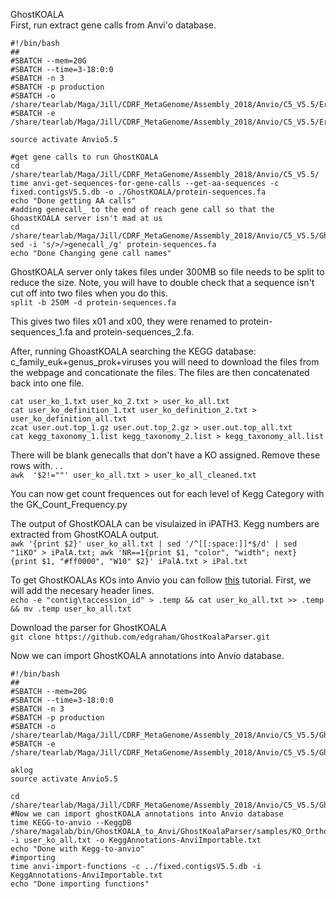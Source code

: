 GhostKOALA  
First, run extract gene calls from Anvi'o database.
```
#!/bin/bash
##
#SBATCH --mem=20G
#SBATCH --time=3-18:0:0
#SBATCH -n 3
#SBATCH -p production
#SBATCH -o /share/tearlab/Maga/Jill/CDRF_MetaGenome/Assembly_2018/Anvio/C5_V5.5/Error_Out_Files/Get_AA.out
#SBATCH -e /share/tearlab/Maga/Jill/CDRF_MetaGenome/Assembly_2018/Anvio/C5_V5.5/Error_Out_Files/Get_AA.err

source activate Anvio5.5

#get gene calls to run GhostKOALA
cd /share/tearlab/Maga/Jill/CDRF_MetaGenome/Assembly_2018/Anvio/C5_V5.5/
time anvi-get-sequences-for-gene-calls --get-aa-sequences -c fixed.contigsV5.5.db -o ./GhostKOALA/protein-sequences.fa
echo "Done getting AA calls"
#adding genecall_ to the end of reach gene call so that the GhoastKOALA server isn't mad at us
cd /share/tearlab/Maga/Jill/CDRF_MetaGenome/Assembly_2018/Anvio/C5_V5.5/GhostKOALA/
sed -i 's/>/>genecall_/g' protein-sequences.fa
echo "Done Changing gene call names"
```

GhostKOALA server only takes files under 300MB so file needs to be split to reduce the size. Note, you will have to double check that a sequence isn't cut off into two files when you do this.  
`split -b 250M -d protein-sequences.fa`  

This gives two files x01 and x00, they were renamed to protein-sequences_1.fa and protein-sequences_2.fa.  

After, running GhoastKOALA searching the KEGG database: c_family_euk+genus_prok+viruses you will need to download the files from the webpage and concationate the files. The files are then concatenated back into one file.  

```
cat user_ko_1.txt user_ko_2.txt > user_ko_all.txt
cat user_ko_definition_1.txt user_ko_definition_2.txt > user_ko_definition_all.txt
zcat user.out.top_1.gz user.out.top_2.gz > user.out.top_all.txt
cat kegg_taxonomy_1.list kegg_taxonomy_2.list > kegg_taxonomy_all.list
```
There will be blank genecalls that don't have a KO assigned. Remove these rows with. . .  
`awk  '$2!=""' user_ko_all.txt > user_ko_all_cleaned.txt`  

You can now get count frequences out for each level of Kegg Category with the GK_Count_Frequency.py

The output of GhostKOALA can be visulaized in iPATH3. Kegg numbers are extracted from GhostKOALA output.  
`awk '{print $2}' user_ko_all.txt | sed '/^[[:space:]]*$/d' | sed "1iKO" > iPalA.txt; awk 'NR==1{print $1, "color", "width"; next} {print $1, "#ff0000", "W10" $2}' iPalA.txt > iPal.txt`

To get GhostKOALAs KOs into Anvio you can follow [this](http://merenlab.org/2018/01/17/importing-ghostkoala-annotations/) tutorial. First, we will add the necesary header lines.   
`echo -e "contig\taccession_id" > .temp && cat user_ko_all.txt >> .temp && mv .temp user_ko_all.txt`

Download the parser for GhostKOALA  
`git clone https://github.com/edgraham/GhostKoalaParser.git`  

Now we can import GhostKOALA annotations into Anvio database.  

```
#!/bin/bash
##
#SBATCH --mem=20G
#SBATCH --time=3-18:0:0
#SBATCH -n 3
#SBATCH -p production
#SBATCH -o /share/tearlab/Maga/Jill/CDRF_MetaGenome/Assembly_2018/Anvio/C5_V5.5/GhostKOALA/Error_Out_Files/GhostK2Anvi.out
#SBATCH -e /share/tearlab/Maga/Jill/CDRF_MetaGenome/Assembly_2018/Anvio/C5_V5.5/GhostKOALA/Error_Out_Files/GhostK2Anvi.err

aklog
source activate Anvio5.5

cd /share/tearlab/Maga/Jill/CDRF_MetaGenome/Assembly_2018/Anvio/C5_V5.5/GhostKOALA/
#Now we can import ghostKOALA annotations into Anvio database
time KEGG-to-anvio --KeggDB /share/magalab/bin/GhostKOALA_to_Anvi/GhostKoalaParser/samples/KO_Orthology_ko00001.txt -i user_ko_all.txt -o KeggAnnotations-AnviImportable.txt
echo "Done with Kegg-to-anvio"
#importing
time anvi-import-functions -c ../fixed.contigsV5.5.db -i KeggAnnotations-AnviImportable.txt
echo "Done importing functions"
```

